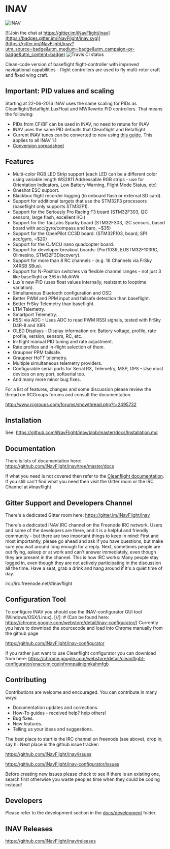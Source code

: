 # INAV

![INAV](http://static.rcgroups.net/forums/attachments/6/1/0/3/7/6/a9088858-102-inav.png)

[![Join the chat at https://gitter.im/iNavFlight/inav](https://badges.gitter.im/iNavFlight/inav.svg)](https://gitter.im/iNavFlight/inav?utm_source=badge&utm_medium=badge&utm_campaign=pr-badge&utm_content=badge) ![Travis CI status](https://travis-ci.org/iNavFlight/inav.svg?branch=master)

Clean-code version of baseflight flight-controller with improved navigational capabilities - flight controllers are used to fly multi-rotor craft and fixed wing craft.

## Important: PID values and scaling

Starting at 22-06-2016 INAV uses the same scaling for PIDs as Cleanflight/Betaflight LuxFloat and MWRewrite PID controllers. That means the following:

* PIDs from CF/BF can be used in INAV, no need to retune for INAV
* INAV uses the same PID defaults that Cleanflight and Betaflight
* Current INAV tunes can be converted to new using [this guide](https://github.com/iNavFlight/inav/wiki/PID-conversion-from-pre-1.2-to-1.2). This applies to all INAV 1.1
* [Conversion spreadsheet](https://docs.google.com/spreadsheets/d/133vfzz6_38W5nUmoRNuP7ZX9V1E-8IG6x0FxuxkBuQg/edit?usp=sharing)

## Features

* Multi-color RGB LED Strip support (each LED can be a different color using variable length WS2811 Addressable RGB strips - use for Orientation Indicators, Low Battery Warning, Flight Mode Status, etc)
* Oneshot ESC support.
* Blackbox flight recorder logging (to onboard flash or external SD card).
* Support for additional targets that use the STM32F3 processors (baseflight only supports STM32F1).
* Support for the Seriously Pro Racing F3 board (STM32F303, I2C sensors, large flash, excellent I/O.)
* Support for the TauLabs Sparky board (STM32F303, I2C sensors, based board with acc/gyro/compass and baro, ~$35)
* Support for the OpenPilot CC3D board. (STM32F103, board, SPI acc/gyro, ~$20)
* Support for the CJMCU nano quadcopter board.
* Support for developer breakout boards: (Port103R, EUSTM32F103RC, Olimexino, STM32F3Discovery).
* Support for more than 8 RC channels - (e.g. 16 Channels via FrSky X4RSB SBus).
* Support for N-Position switches via flexible channel ranges - not just 3 like baseflight or 3/6 in MultiWii
* Lux's new PID (uses float values internally, resistant to looptime variation).
* Simultaneous Bluetooth configuration and OSD.
* Better PWM and PPM input and failsafe detection than baseflight.
* Better FrSky Telemetry than baseflight.
* LTM Telemetry.
* Smartport Telemetry.
* RSSI via ADC - Uses ADC to read PWM RSSI signals, tested with FrSky D4R-II and X8R.
* OLED Displays - Display information on: Battery voltage, profile, rate profile, version, sensors, RC, etc.
* In-flight manual PID tuning and rate adjustment.
* Rate profiles and in-flight selection of them.
* Graupner PPM failsafe.
* Graupner HoTT telemetry.
* Multiple simultaneous telemetry providers.
* Configurable serial ports for Serial RX, Telemetry, MSP, GPS - Use most devices on any port, softserial too.
* And many more minor bug fixes.

For a list of features, changes and some discussion please review the thread on RCGroups forums and consult the documentation.

http://www.rcgroups.com/forums/showthread.php?t=2495732

## Installation

See: https://github.com/iNavFlight/inav/blob/master/docs/Installation.md

## Documentation

There is lots of documentation here: https://github.com/iNavFlight/inav/tree/master/docs

If what you need is not covered then refer to the [Cleanflight documentation](https://github.com/cleanflight/cleanflight/tree/master/docs). If you still can't find what you need then visit the Gitter room or the IRC Channel at #inavflight

## Gitter Support and Developers Channel

There's a dedicated Gitter room here:
https://gitter.im/iNavFlight/inav

There's a dedicated INAV IRC channel on the Freenode IRC network. Users and some of the developers are there, and it is a helpful and friendly community - but there are two important things to keep in mind: First and most importantly, please go ahead and ask if you have questions, but make sure you wait around long enough for a reply. Next, sometimes people are out flying, asleep or at work and can't answer immediately, even though they are present in the channel. This is how IRC works: Many people stay logged in, even though they are not actively participating in the discussion all the time. Have a seat, grab a drink and hang around if it's a quiet time of day.

irc://irc.freenode.net/#inavflight

## Configuration Tool

To configure INAV you should use the INAV-configurator GUI tool (Windows/OSX/Linux).
[//]: # (Can be found here: https://chrome.google.com/webstore/detail/inav-configurator/)
Currently you have to download the sourcecode and load into Chrome manually from the github page 

https://github.com/iNavFlight/inav-configurator

If you rather just want to use Cleanflight configurator you can download from here:
https://chrome.google.com/webstore/detail/cleanflight-configurator/enacoimjcgeinfnnnpajinjgmkahmfgb


## Contributing

Contributions are welcome and encouraged.  You can contribute in many ways:

* Documentation updates and corrections.
* How-To guides - received help?  help others!
* Bug fixes.
* New features.
* Telling us your ideas and suggestions.

The best place to start is the IRC channel on freenode (see above), drop in, say hi. Next place is the github issue tracker:

https://github.com/iNavFlight/inav/issues

https://github.com/iNavFlight/inav-configurator/issues

Before creating new issues please check to see if there is an existing one, search first otherwise you waste peoples time when they could be coding instead!

## Developers

Please refer to the development section in the [docs/development](https://github.com/iNavFlight/inav/tree/master/docs/development) folder.


## INAV Releases
https://github.com/iNavFlight/inav/releases
